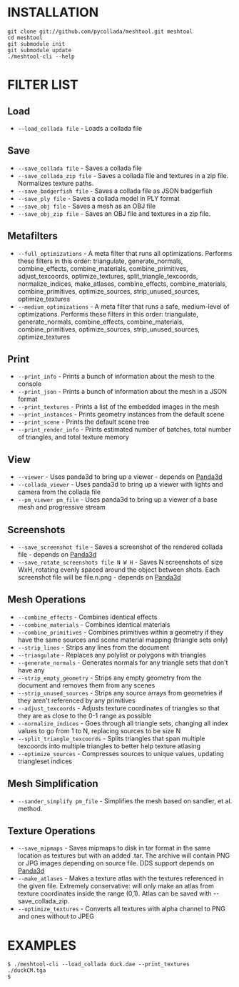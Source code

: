 INSTALLATION
============
    git clone git://github.com/pycollada/meshtool.git meshtool
    cd meshtool
    git submodule init
    git submodule update
    ./meshtool-cli --help

FILTER LIST
===========

Load
----
* ``--load_collada file`` - Loads a collada file

Save
----
* ``--save_collada file`` - Saves a collada file
* ``--save_collada_zip file`` - Saves a collada file and textures in a zip file.
Normalizes texture paths.
* ``--save_badgerfish file`` - Saves a collada file as JSON badgerfish
* ``--save_ply file`` - Saves a collada model in PLY format
* ``--save_obj file`` - Saves a mesh as an OBJ file
* ``--save_obj_zip file`` - Saves an OBJ file and textures in a zip file.

Metafilters
-----------
* ``--full_optimizations`` - A meta filter that runs all optimizations. Performs
these filters in this order: triangulate,
generate_normals, combine_effects, combine_materials,
combine_primitives, adjust_texcoords,
optimize_textures, split_triangle_texcoords,
normalize_indices, make_atlases, combine_effects,
combine_materials, combine_primitives,
optimize_sources, strip_unused_sources,
optimize_textures
* ``--medium_optimizations`` - A meta filter that runs a safe, medium-level of
optimizations. Performs these filters in this order:
triangulate, generate_normals, combine_effects,
combine_materials, combine_primitives,
optimize_sources, strip_unused_sources,
optimize_textures

Print
-----
* ``--print_info`` - Prints a bunch of information about the mesh to the console
* ``--print_json`` - Prints a bunch of information about the mesh in a JSON
format
* ``--print_textures`` - Prints a list of the embedded images in the mesh
* ``--print_instances`` - Prints geometry instances from the default scene
* ``--print_scene`` - Prints the default scene tree
* ``--print_render_info`` - Prints estimated number of batches, total number of
triangles, and total texture memory

View
----
* ``--viewer`` - Uses panda3d to bring up a viewer - depends on
[Panda3d](http://www.panda3d.org/)
* ``--collada_viewer`` - Uses panda3d to bring up a viewer with lights and
camera from the collada file
* ``--pm_viewer pm_file`` - Uses panda3d to bring up a viewer of a base mesh and
progressive stream


Screenshots
-----------
* ``--save_screenshot file`` - Saves a screenshot of the rendered collada file -
depends on [Panda3d](http://www.panda3d.org/)
* ``--save_rotate_screenshots file N W H`` - Saves N screenshots of size WxH,
rotating evenly spaced around the object between shots. Each screenshot file
will be file.n.png - depends on [Panda3d](http://www.panda3d.org/)

Mesh Operations
---------------
* ``--combine_effects`` - Combines identical effects
* ``--combine_materials`` - Combines identical materials
* ``--combine_primitives`` - Combines primitives within a geometry if they have
the same sources and scene material mapping (triangle sets only)
* ``--strip_lines`` - Strips any lines from the document
* ``--triangulate`` - Replaces any polylist or polygons with triangles
* ``--generate_normals`` - Generates normals for any triangle sets that don't
have any
* ``--strip_empty_geometry`` - Strips any empty geometry from the document and
removes them from any scenes
* ``--strip_unused_sources`` - Strips any source arrays from geometries if they
aren't referenced by any primitives
* ``--adjust_texcoords`` - Adjusts texture coordinates of triangles so that they
are as close to the 0-1 range as possible
* ``--normalize_indices`` - Goes through all triangle sets, changing all index
values to go from 1 to N, replacing sources to be size N
* ``--split_triangle_texcoords`` - Splits triangles that span multiple texcoords into
multiple triangles to better help texture atlasing
* ``--optimize_sources`` - Compresses sources to unique values, updating
triangleset indices

Mesh Simplification
-------------------
* ``--sander_simplify pm_file`` - Simplifies the mesh based on sandler, et al. method.

Texture Operations
------------------
* ``--save_mipmaps`` - Saves mipmaps to disk in tar format in the same location
as textures but with an added .tar. The archive will contain PNG or JPG images
depending on source file. DDS support depends on
[Panda3d](http://www.panda3d.org/)
* ``--make_atlases`` - Makes a texture atlas with the textures referenced in the
given file. Extremely conservative: will only make an atlas from texture
coordinates inside the range (0,1). Atlas can be saved with --save_collada_zip.
* ``--optimize_textures`` - Converts all textures with alpha channel to PNG and
ones without to JPEG

EXAMPLES
========
    $ ./meshtool-cli --load_collada duck.dae --print_textures
    ./duckCM.tga
    $
